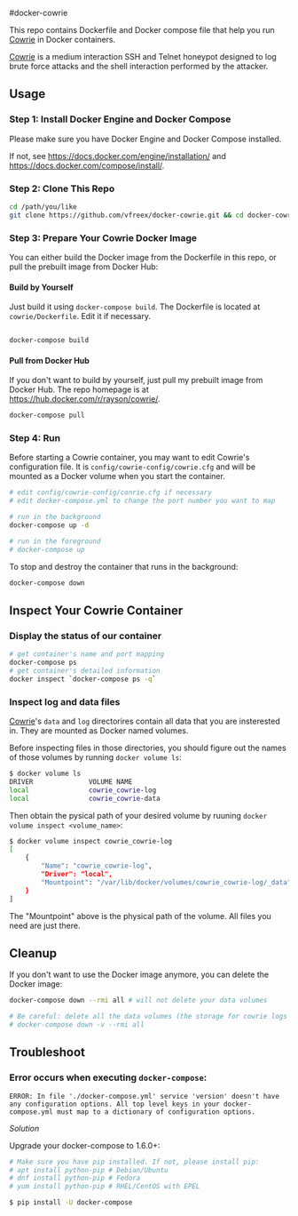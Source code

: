 #docker-cowrie

This repo contains Dockerfile and Docker compose file that help you
run [Cowrie][] in Docker containers.

[Cowrie][] is a medium interaction SSH and Telnet honeypot designed
to log brute force attacks and the shell interaction performed by the attacker.

## Usage

### Step 1: Install Docker Engine and Docker Compose

Please make sure you have Docker Engine and Docker Compose installed.

If not, see <https://docs.docker.com/engine/installation/>
and <https://docs.docker.com/compose/install/>.

### Step 2: Clone This Repo

``` sh
cd /path/you/like
git clone https://github.com/vfreex/docker-cowrie.git && cd docker-cowrie

```

### Step 3: Prepare Your Cowrie Docker Image

You can either build the Docker image from the Dockerfile in this repo,
or pull the prebuilt image from Docker Hub:

#### Build by Yourself

Just build it using `docker-compose build`.
The Dockerfile is located at `cowrie/Dockerfile`. Edit it if necessary.

``` sh

docker-compose build

```

#### Pull from Docker Hub

If you don't want to build by yourself, just pull my prebuilt image
from Docker Hub. The repo homepage is at <https://hub.docker.com/r/rayson/cowrie/>.

``` sh
docker-compose pull
```

### Step 4: Run

Before starting a Cowrie container, you may want to edit Cowrie's configuration
file. It is `config/cowrie-config/cowrie.cfg` and will be mounted as
a Docker volume when you start the container.

``` sh
# edit config/cowrie-config/conrie.cfg if necessary
# edit docker-compose.yml to change the port number you want to map

# run in the background
docker-compose up -d

# run in the foreground
# docker-compose up
```
To stop and destroy the container that runs in the background:

``` sh
docker-compose down
```

## Inspect Your Cowrie Container

### Display the status of our container

``` bash
# get container's name and port mapping
docker-compose ps
# get container's detailed information
docker inspect `docker-compose ps -q`
```

### Inspect log and data files

[Cowrie]'s `data` and `log` directorires contain all data
that you are insterested in.
They are mounted as Docker named volumes.

Before inspecting files in those directories,
you should figure out the names of those volumes by running `docker volume ls`:

``` bash
$ docker volume ls
DRIVER              VOLUME NAME
local               cowrie_cowrie-log
local               cowrie_cowrie-data
```

Then obtain the pysical path of your desired volume by ruuning
`docker volume inspect <volume_name>`:

``` bash
$ docker volume inspect cowrie_cowrie-log
[
    {
        "Name": "cowrie_cowrie-log",
        "Driver": "local",
        "Mountpoint": "/var/lib/docker/volumes/cowrie_cowrie-log/_data"
    }
]
```

The "Mountpoint" above is the physical path of the volume.
All files you need are just there.

## Cleanup

If you don't want to use the Docker image anymore,
you can delete the Docker image:

``` sh
docker-compose down --rmi all # will not delete your data volumes

# Be careful: delete all the data volumes (the storage for cowrie logs and data) either
# docker-compose down -v --rmi all
```

## Troubleshoot

### Error occurs when executing `docker-compose`:

```
ERROR: In file './docker-compose.yml' service 'version' doesn't have any configuration options. All top level keys in your docker-compose.yml must map to a dictionary of configuration options.
```
_Solution_ 

Upgrade your docker-compose to 1.6.0+:

``` sh
# Make sure you have pip installed. If not, please install pip:
# apt install python-pip # Debian/Ubuntu
# dnf install python-pip # Fedora
# yum install python-pip # RHEL/CentOS with EPEL

$ pip install -U docker-compose
```

[Cowrie]: https://github.com/micheloosterhof/cowrie
